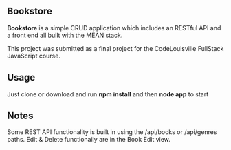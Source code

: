 ## Bookstore ##

**Bookstore** is a simple CRUD application which includes an RESTful API and a front end all built with the MEAN stack.

This project was submitted as a final project for the CodeLouisville FullStack JavaScript course.

## Usage ##
Just clone or download and run **npm install** and then **node app** to start

## Notes ##
Some REST API functionality is built in using the /api/books or /api/genres paths.
Edit & Delete functionaily are in the Book Edit view.